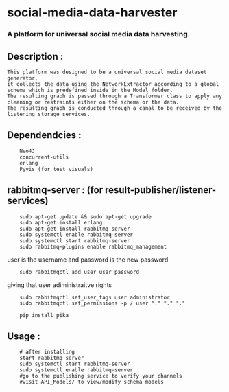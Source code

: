 # social-media-data-harvester
### A platform for universal social media data harvesting.

## **Description** :

	This platform was designed to be a universal social media dataset generator,
	it collects the data using the NetworkExtractor according to a global schema which is predefined inside in the Model folder. 
	The resulting graph is passed through a Transformer class to apply any cleaning or restraints either on the schema or the data.
	The resulting graph is conducted through a canal to be received by the listening storage services. 
	



## **Dependendcies** : 

		Neo4J
		concurrent-utils
		erlang
		Pyvis (for test visuals)

## **rabbitmq-server** : (for result-publisher/listener- services)
        
		sudo apt-get update && sudo apt-get upgrade
        sudo apt-get install erlang
        sudo apt-get install rabbitmq-server
        sudo systemctl enable rabbitmq-server
        sudo systemctl start rabbitmq-server
        sudo rabbitmq-plugins enable rabbitmq_management

user is the username and password is the new password

        sudo rabbitmqctl add_user user password
giving that user adiministraitve rights

        sudo rabbitmqctl set_user_tags user administrator
        sudo rabbitmqctl set_permissions -p / user "." "." "."

    	pip install pika
    




## **Usage** : 
		
		# after installing
		start rabbitmq server
	   	sudo systemctl start rabbitmq-server
	    sudo systemctl enable rabbitmq-server
		#go to the publishing service to verify your channels
		#visit API_Models/ to view/modify schema models
